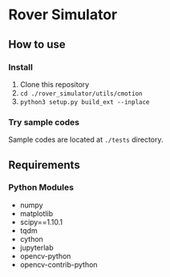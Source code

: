 # Rover Simulator

## How to use

### Install

1. Clone this repository
2. `cd ./rover_simulator/utils/cmotion`
3. `python3 setup.py build_ext --inplace`

### Try sample codes

Sample codes are located at `./tests` directory.

## Requirements

### Python Modules

- numpy
- matplotlib
- scipy==1.10.1
- tqdm
- cython
- jupyterlab
- opencv-python
- opencv-contrib-python
